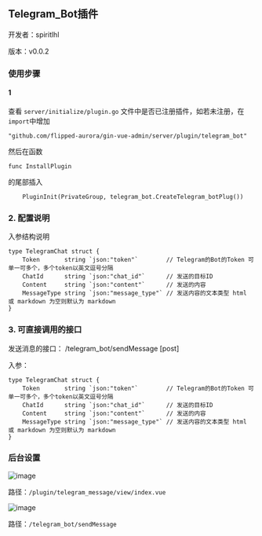 ## Telegram_Bot插件

开发者：spiritlhl

版本：v0.0.2

### 使用步骤

#### 1

查看 ```server/initialize/plugin.go``` 文件中是否已注册插件，如若未注册，在```import```中增加

```
"github.com/flipped-aurora/gin-vue-admin/server/plugin/telegram_bot"
```

然后在函数

```
func InstallPlugin
```

的尾部插入

```
    PluginInit(PrivateGroup, telegram_bot.CreateTelegram_botPlug())
```

### 2. 配置说明

入参结构说明

```
type TelegramChat struct {
	Token       string `json:"token"`        // Telegram的Bot的Token 可单一可多个，多个token以英文逗号分隔
	ChatId      string `json:"chat_id"`      // 发送的目标ID
	Content     string `json:"content"`      // 发送的内容
	MessageType string `json:"message_type"` // 发送内容的文本类型 html 或 markdown 为空则默认为 markdown
}
```

### 3. 可直接调用的接口

发送消息的接口： /telegram_bot/sendMessage [post]

入参：
```
type TelegramChat struct {
	Token       string `json:"token"`        // Telegram的Bot的Token 可单一可多个，多个token以英文逗号分隔
	ChatId      string `json:"chat_id"`      // 发送的目标ID
	Content     string `json:"content"`      // 发送的内容
	MessageType string `json:"message_type"` // 发送内容的文本类型 html 或 markdown 为空则默认为 markdown
}
```

### 后台设置

![image](https://github.com/spiritysdx/tgm/assets/97792170/1c1468a9-a3dd-45ae-94fc-dd05c60f0eff)

路径：```/plugin/telegram_message/view/index.vue```

![image](https://github.com/spiritysdx/tgm/assets/97792170/7b40a5ec-78a5-47b6-9cfa-d4a219578369)

路径：```/telegram_bot/sendMessage```
